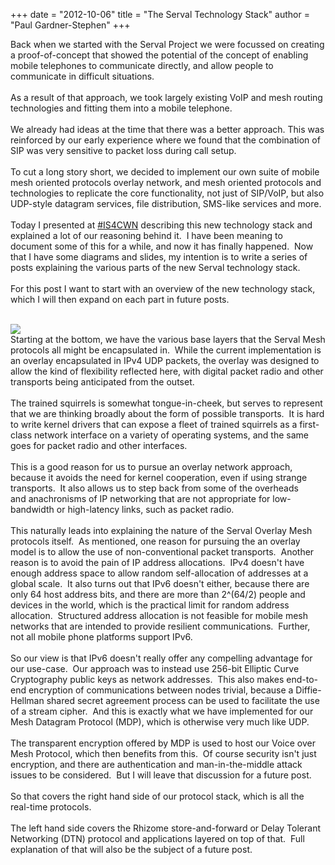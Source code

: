 +++
date = "2012-10-06"
title = "The Serval Technology Stack"
author = "Paul Gardner-Stephen"
+++

<div class="post-body entry-content" id="post-body-171716253014922197" itemprop="description articleBody">
Back when we started with the Serval Project we were focussed on creating a proof-of-concept that showed the potential of the concept of enabling mobile telephones to communicate directly, and allow people to communicate in difficult situations.<br/>
<br/>
As a result of that approach, we took largely existing VoIP and mesh routing technologies and fitting them into a mobile telephone.<br/>
<br/>
We already had ideas at the time that there was a better approach. This was reinforced by our early experience where we found that the combination of SIP was very sensitive to packet loss during call setup.<br/>
<br/>
To cut a long story short, we decided to implement our own suite of mobile mesh oriented protocols overlay network, and mesh oriented protocols and technologies to replicate the core functionality, not just of SIP/VoIP, but also UDP-style datagram services, file distribution, SMS-like services and more.<br/>
<br/>
Today I presented at <a href="http://wirelesssummit.org/">#IS4CWN</a> describing this new technology stack and explained a lot of our reasoning behind it.  I have been meaning to document some of this for a while, and now it has finally happened.  Now that I have some diagrams and slides, my intention is to write a series of posts explaining the various parts of the new Serval technology stack.<br/>
<br/>
For this post I want to start with an overview of the new technology stack, which I will then expand on each part in future posts.<br/>
<br/>

<a href="https://3.bp.blogspot.com/-DW88SrDWEbI/UHBNesqUYpI/AAAAAAAAAjk/0zFVfCFSzxc/s1600/serval-technology-stack.png"><img src="https://3.bp.blogspot.com/-DW88SrDWEbI/UHBNesqUYpI/AAAAAAAAAjk/0zFVfCFSzxc/s640/serval-technology-stack.png"/></a>
<br/>
Starting at the bottom, we have the various base layers that the Serval Mesh protocols all might be encapsulated in.  While the current implementation is an overlay encapsulated in IPv4 UDP packets, the overlay was designed to allow the kind of flexibility reflected here, with digital packet radio and other transports being anticipated from the outset. <br/>
<br/>
The trained squirrels is somewhat tongue-in-cheek, but serves to represent that we are thinking broadly about the form of possible transports.  It is hard to write kernel drivers that can expose a fleet of trained squirrels as a first-class network interface on a variety of operating systems, and the same goes for packet radio and other interfaces. <br/>
<br/>
This is a good reason for us to pursue an overlay network approach, because it avoids the need for kernel cooperation, even if using strange transports.  It also allows us to step back from some of the overheads and anachronisms of IP networking that are not appropriate for low-bandwidth or high-latency links, such as packet radio.<br/>
<br/>
This naturally leads into explaining the nature of the Serval Overlay Mesh protocols itself.  As mentioned, one reason for pursuing the an overlay model is to allow the use of non-conventional packet transports.  Another reason is to avoid the pain of IP address allocations.  IPv4 doesn't have enough address space to allow random self-allocation of addresses at a global scale.  It also turns out that IPv6 doesn't either, because there are only 64 host address bits, and there are more than 2^(64/2) people and devices in the world, which is the practical limit for random address allocation.  Structured address allocation is not feasible for mobile mesh networks that are intended to provide resilient communications.  Further, not all mobile phone platforms support IPv6. <br/>
<br/>
So our view is that IPv6 doesn't really offer any compelling advantage for our use-case.  Our approach was to instead use 256-bit Elliptic Curve Cryptography public keys as network addresses.  This also makes end-to-end encryption of communications between nodes trivial, because a Diffie-Hellman shared secret agreement process can be used to facilitate the use of a stream cipher.  And this is exactly what we have implemented for our Mesh Datagram Protocol (MDP), which is otherwise very much like UDP.<br/>
<br/>
The transparent encryption offered by MDP is used to host our Voice over Mesh Protocol, which then benefits from this.  Of course security isn't just encryption, and there are authentication and man-in-the-middle attack issues to be considered.  But I will leave that discussion for a future post.<br/>
<br/>
So that covers the right hand side of our protocol stack, which is all the real-time protocols.<br/>
<br/>
The left hand side covers the Rhizome store-and-forward or Delay Tolerant Networking (DTN) protocol and applications layered on top of that.  Full explanation of that will also be the subject of a future post.
<div></div>
</div>